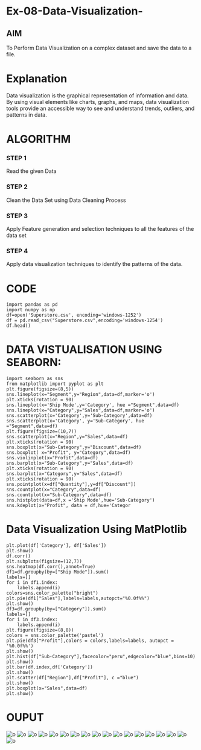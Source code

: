 # Ex-08-Data-Visualization-

## AIM
To Perform Data Visualization on a complex dataset and save the data to a file. 

# Explanation
Data visualization is the graphical representation of information and data. By using visual elements like charts, graphs, and maps, data visualization tools provide an accessible way to see and understand trends, outliers, and patterns in data.

# ALGORITHM
### STEP 1
Read the given Data
### STEP 2
Clean the Data Set using Data Cleaning Process
### STEP 3
Apply Feature generation and selection techniques to all the features of the data set
### STEP 4
Apply data visualization techniques to identify the patterns of the data.


# CODE
```
import pandas as pd
import numpy as np
df=open('Superstore.csv', encoding='windows-1252')
df = pd.read_csv("Superstore.csv",encoding='windows-1254')
df.head()
```
# DATA VISTUALISATION USING SEABORN:
```
import seaborn as sns
from matplotlib import pyplot as plt
plt.figure(figsize=(8,5))
sns.lineplot(x="Segment",y="Region",data=df,marker='o')
plt.xticks(rotation = 90)
sns.lineplot(x='Ship Mode',y='Category', hue ="Segment",data=df)
sns.lineplot(x="Category",y="Sales",data=df,marker='o')
sns.scatterplot(x='Category',y='Sub-Category',data=df)
sns.scatterplot(x='Category', y='Sub-Category', hue ="Segment",data=df)
plt.figure(figsize=(10,7))
sns.scatterplot(x="Region",y="Sales",data=df)
plt.xticks(rotation = 90)
sns.boxplot(x="Sub-Category",y="Discount",data=df)
sns.boxplot( x="Profit", y="Category",data=df)
sns.violinplot(x="Profit",data=df)
sns.barplot(x="Sub-Category",y="Sales",data=df)
plt.xticks(rotation = 90)
sns.barplot(x="Category",y="Sales",data=df)
plt.xticks(rotation = 90)
sns.pointplot(x=df["Quantity"],y=df["Discount"])
sns.countplot(x="Category",data=df)
sns.countplot(x="Sub-Category",data=df)
sns.histplot(data=df,x ='Ship Mode',hue='Sub-Category')
sns.kdeplot(x="Profit", data = df,hue='Categor
```
# Data Visualization Using MatPlotlib
```
plt.plot(df['Category'], df['Sales'])
plt.show()
df.corr()
plt.subplots(figsize=(12,7))
sns.heatmap(df.corr(),annot=True)
df1=df.groupby(by=["Ship Mode"]).sum()
labels=[]
for i in df1.index:
    labels.append(i)
colors=sns.color_palette("bright")
plt.pie(df1["Sales"],labels=labels,autopct="%0.0f%%")
plt.show()
df3=df.groupby(by=["Category"]).sum()
labels=[]
for i in df3.index:
    labels.append(i) 
plt.figure(figsize=(8,8))
colors = sns.color_palette('pastel')
plt.pie(df3["Profit"],colors = colors,labels=labels, autopct = '%0.0f%%')
plt.show()
plt.hist(df["Sub-Category"],facecolor="peru",edgecolor="blue",bins=10)
plt.show()
plt.bar(df.index,df['Category'])
plt.show()
plt.scatter(df["Region"],df["Profit"], c ="blue")
plt.show() 
plt.boxplot(x="Sales",data=df)
plt.show()
```
# OUPUT
![o](https://github.com/SandeepaNagaraj/Ex-08-Data-Visualization-/blob/main/41.png)
![o](https://github.com/SandeepaNagaraj/Ex-08-Data-Visualization-/blob/main/42.png)
![o](https://github.com/SandeepaNagaraj/Ex-08-Data-Visualization-/blob/main/44.png)
![o](https://github.com/SandeepaNagaraj/Ex-08-Data-Visualization-/blob/main/45.png)
![o](https://github.com/SandeepaNagaraj/Ex-08-Data-Visualization-/blob/main/46.png)
![o](https://github.com/SandeepaNagaraj/Ex-08-Data-Visualization-/blob/main/47.png)
![o](https://github.com/SandeepaNagaraj/Ex-08-Data-Visualization-/blob/main/48.png)
![o](https://github.com/SandeepaNagaraj/Ex-08-Data-Visualization-/blob/main/49.png)
![o](https://github.com/SandeepaNagaraj/Ex-08-Data-Visualization-/blob/main/50.png)
![o](https://github.com/SandeepaNagaraj/Ex-08-Data-Visualization-/blob/main/51.png)
![o](https://github.com/SandeepaNagaraj/Ex-08-Data-Visualization-/blob/main/52.png)
![o](https://github.com/SandeepaNagaraj/Ex-08-Data-Visualization-/blob/main/53.png)
![o](https://github.com/SandeepaNagaraj/Ex-08-Data-Visualization-/blob/main/54.png)
![o](https://github.com/SandeepaNagaraj/Ex-08-Data-Visualization-/blob/main/55.png)
![o](https://github.com/SandeepaNagaraj/Ex-08-Data-Visualization-/blob/main/56.png)
![o](https://github.com/SandeepaNagaraj/Ex-08-Data-Visualization-/blob/main/57.png)
![o](https://github.com/SandeepaNagaraj/Ex-08-Data-Visualization-/blob/main/58.png)
![o](https://github.com/SandeepaNagaraj/Ex-08-Data-Visualization-/blob/main/59.png)
